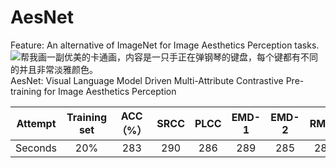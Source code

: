 # AesNet
Feature:
An alternative of ImageNet for Image Aesthetics Perception tasks.
![帮我画一副优美的卡通画，内容是一只手正在弹钢琴的键盘，每个键都有不同的并且非常淡雅颜色。](https://github.com/yipoh/AesVib/assets/124764227/09534a4e-98a9-45a3-b34e-80a62b6c017b) AesNet: Visual Language Model Driven Multi-Attribute Contrastive Pre-training for Image Aesthetics Perception

| Attempt | Training set | ACC（%） | SRCC | PLCC | EMD-1 | EMD-2 | RMSE | MAE | Weights |
| :---: | :---: | :---: | :---: | :---: | :---: | :---: | :---: | :---: | :---: | 
| Seconds |20% | 283 | 290 | 286 | 289 | 285 | 287 | 287 | :---: | 

